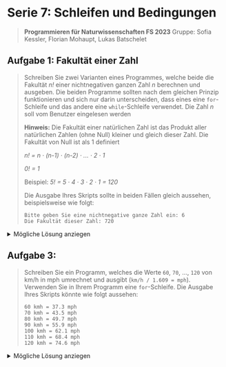 # Serie 7: Schleifen und Bedingungen

> **Programmieren für Naturwissenschaften FS 2023**
> Gruppe: Sofia Kessler, Florian Mohaupt, Lukas Batschelet

## Aufgabe 1: Fakultät einer Zahl

> Schreiben Sie zwei Varianten eines Programmes, welche beide die Fakultät *n!* einer nichtnegativen ganzen Zahl *n* berechnen und ausgeben. Die beiden Programme sollten nach dem gleichen Prinzip funktionieren und sich nur darin unterscheiden, dass eines eine `for`-Schleife und das andere eine `while`-Schleife verwendet. Die Zahl *n* soll vom Benutzer eingelesen werden
>
> **Hinweis:** Die Fakultät einer natürlichen Zahl ist das Produkt aller natürlichen Zahlen (ohne Null) kleiner und gleich dieser Zahl. Die Fakultät von Null ist als 1 definiert
> 
> *n! = n &middot; (n-1) &middot; (n-2) &middot; ... &middot; 2 &middot; 1*
> 
> *0! = 1*
>
> Beispiel: *5! = 5 &middot; 4 &middot; 3 &middot; 2 &middot; 1 = 120*
>
> Die Ausgabe Ihres Skripts sollte in beiden Fällen gleich aussehen, beispielsweise wie folgt:
>
> ```
> Bitte geben Sie eine nichtnegative ganze Zahl ein: 6
> Die Fakultät dieser Zahl: 720
> ```

<details>
    <summary> Mögliche Lösung anziegen</summary>

### Mögliche Lösung `for`-Schleife

```python
number = int(input("Geben Sie eine natürliche Zahl ein: "))
produkt = 1
for i in range(1, number+1):
    produkt *= i

print("Fakultät dieser Zahl: ", produkt)
```

### Mögliche Lösung `while`-Schleife

```python
number = int(input("Geben Sie eine eine Natürliche Zahl ein: "))
produkt = 1
while number > 0:
    produkt *= number
    number -= 1
print("Fakultät dieser Zahl: ", produkt)

</details>

## Aufgabe 2: 

> Schreiben Sie ein Programm, welches das Durchschnittsalter aller Studierenden einer Vorlesung berechnen kann. Die Anzahl der Studierenden ist dabei nicht bekannt. Ihr Programm soll so lange nach dem Alter der Studierenden fragen, bis eine gewisse Eingabe erfolgt, welche die Abfrage beendet. Danach soll das Durchschnittsalter der Studierenden auf zwei Nachkommastellen gerundet ausgegeben werden.
> 
> **Hinweise:**
> 1. Die Eingabe, welche die Abfrage beenden soll, muss eindeutig sein, und sich klar von den anderen Eingaben (dem Alter der Studierenden) unterscheiden.
> 2. Lagern Sie die Berechnung des Durchschnittsalters in eine weitere Funktion aus.
>
> Die Ausgabe Ihres Skripts könnte wie folgt aussehen:
>
> ```
> Geben Sie das Alter der Studenten jeweils auf einer neuen Zeile ein. Um
> die Eingabe der Daten zu stoppen und das Durchschnittsalter zu berechnen,
> geben Sie 0 ein.
> 
> Alter: 23
> Alter: 18
> Alter: 22
> Alter: 21
> Alter: 0
> Durchschnittsalter: 21.00
> ```

<details>
    <summary> Mögliche Lösung anziegen</summary>

```python
another = "y"
while another == "y" or another == "Y":
    alter_summe = 0
    count = 0
    print("Dieses Programm rechnet ihnen das Durchschnittsalter einer Gruppe aus. Geben sie das alter der Personen einzeln ein. Beenden können Sie das Programm mit der Eingabe 0")
    alter_neu = int(input("Geben Sie das Alter eines Studierenden oder einer Studierenden ein: "))
    while alter_neu > 0:
        count += 1
        alter_summe += alter_neu
        alter_neu = int(input("Geben Sie das Alter eines Studierenden oder einer Studierenden ein: "))


    alter_durchscnitt = alter_summe / count

    print("Durchschnittsalter: ", round(alter_durchscnitt, 2))
    another = input("Möchten Sie ein weiteres Durchschnittsalter berechnen? (y/n)")
```

</details>

## Aufgabe 3:

> Schreiben Sie ein Programm, welches die Werte `60`, `70`, ..., `120` von km/h in mph umrechnet und ausgibt (`km/h / 1.609 = mph`). Verwenden Sie in Ihrem Programm eine `for`-Schleife. Die Ausgabe Ihres Skripts könnte wie folgt aussehen:
>
> ```
> 60 kmh = 37.3 mph
> 70 kmh = 43.5 mph
> 80 kmh = 49.7 mph
> 90 kmh = 55.9 mph
> 100 kmh = 62.1 mph
> 110 kmh = 68.4 mph
> 120 kmh = 74.6 mph
> ```

<details>
    <summary> Mögliche Lösung anziegen</summary>

```python
for val_m in range(60, 121, 10):
    val_i = val_m / 1.609
    print(val_m, "km/h = ", round(val_i, 2), "mph" )
```

</details>
